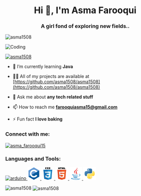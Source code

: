 <h1 align="center">Hi 👋, I'm Asma Farooqui</h1>
<h3 align="center">A girl fond of exploring new fields..</h3>

<p align="left"> <img src="https://komarev.com/ghpvc/?username=asma1508&label=Profile%20views&color=0e75b6&style=flat" alt="asma1508" /> </p>

<img align="centre" alt="Coding" width="400" src="https://cdn.dribbble.com/users/2646423/screenshots/5507196/computer.gif" />

<p align="left"> <a href="https://github.com/ryo-ma/github-profile-trophy"><img src="https://github-profile-trophy.vercel.app/?username=asma1508" alt="asma1508" /></a> </p>

- 🌱 I’m currently learning **Java**

- 👨‍💻 All of my projects are available at [https://github.com/asma1508/asma1508](https://github.com/asma1508/asma1508)

- 💬 Ask me about **any tech related stuff**

- 📫 How to reach me **farooquiasma15@gmail.com**

- ⚡ Fun fact **I love baking**

<h3 align="left">Connect with me:</h3>
<p align="left">
<a href="https://instagram.com/asma_farooqui15" target="blank"><img align="center" src="https://raw.githubusercontent.com/rahuldkjain/github-profile-readme-generator/master/src/images/icons/Social/instagram.svg" alt="asma_farooqui15" height="30" width="40" /></a>
</p>

<h3 align="left">Languages and Tools:</h3>
<p align="left"> <a href="https://www.arduino.cc/" target="_blank" rel="noreferrer"> <img src="https://cdn.worldvectorlogo.com/logos/arduino-1.svg" alt="arduino" width="40" height="40"/> </a> <a href="https://www.cprogramming.com/" target="_blank" rel="noreferrer"> <img src="https://raw.githubusercontent.com/devicons/devicon/master/icons/c/c-original.svg" alt="c" width="40" height="40"/> </a> <a href="https://www.w3schools.com/css/" target="_blank" rel="noreferrer"> <img src="https://raw.githubusercontent.com/devicons/devicon/master/icons/css3/css3-original-wordmark.svg" alt="css3" width="40" height="40"/> </a> <a href="https://www.w3.org/html/" target="_blank" rel="noreferrer"> <img src="https://raw.githubusercontent.com/devicons/devicon/master/icons/html5/html5-original-wordmark.svg" alt="html5" width="40" height="40"/> </a> <a href="https://www.java.com" target="_blank" rel="noreferrer"> <img src="https://raw.githubusercontent.com/devicons/devicon/master/icons/java/java-original.svg" alt="java" width="40" height="40"/> </a> <a href="https://www.python.org" target="_blank" rel="noreferrer"> <img src="https://raw.githubusercontent.com/devicons/devicon/master/icons/python/python-original.svg" alt="python" width="40" height="40"/> </a> </p>

<p><img align="left" src="https://github-readme-stats.vercel.app/api/top-langs?username=asma1508&show_icons=true&locale=en&layout=compact" alt="asma1508" /></p>

<p>&nbsp;<img align="center" src="https://github-readme-stats.vercel.app/api?username=asma1508&show_icons=true&locale=en" alt="asma1508" /></p>

